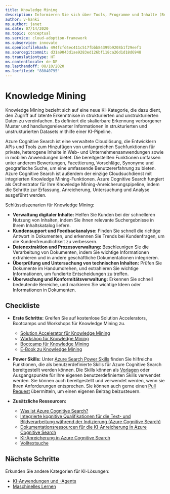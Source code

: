 ```yaml
---
title: Knowledge Mining
description: Informieren Sie sich über Tools, Programme und Inhalte (Best Practices, Konfigurationsvorlagen und Architekturleitfäden), die die Einführung von künstlicher Intelligenz (KI) und cloudnativen Methoden im großen Stil vereinfachen.
author: v-hanki
ms.author: janet
ms.date: 07/14/2020
ms.topic: conceptual
ms.service: cloud-adoption-framework
ms.subservice: innovate
ms.openlocfilehash: 494fcfd4ec411c517fbbb84399b9208b1f29eef1
ms.sourcegitcommit: d31a9043d1ae9283ed126bf118ca26d1d18d6948
ms.translationtype: HT
ms.contentlocale: de-DE
ms.lasthandoff: 08/10/2020
ms.locfileid: "88040795"
---
```

# <a name="knowledge-mining"></a>Knowledge Mining

Knowledge Mining bezieht sich auf eine neue KI-Kategorie, die dazu dient, den Zugriff auf latente Erkenntnisse in strukturierten und unstrukturierten Daten zu vereinfachen. Es definiert die skalierbare Erkennung verborgener Muster und handlungsrelevanter Informationen in strukturierten und unstrukturierten Datasets mithilfe einer KI-Pipeline.

Azure Cognitive Search ist eine verwaltete Cloudlösung, die Entwicklern APIs und Tools zum Hinzufügen von umfangreichen Suchfunktionen für private, heterogene Inhalte in Web- und Unternehmensanwendungen sowie in mobilen Anwendungen bietet. Die bereitgestellten Funktionen umfassen unter anderem Bewertungen, Facettierung, Vorschläge, Synonyme und geografische Suche, um eine umfassende Benutzererfahrung zu bieten. Azure Cognitive Search ist außerdem der einzige Cloudsuchdienst mit integrierten Knowledge Mining-Funktionen. Azure Cognitive Search fungiert als Orchestrator für Ihre Knowledge Mining-Anreicherungspipeline, indem die Schritte zur Erfassung, Anreicherung, Untersuchung und Analyse ausgeführt werden.

Schlüsselszenarien für Knowledge Mining:

- **Verwaltung digitaler Inhalte:** Helfen Sie Kunden bei der schnelleren Nutzung von Inhalten, indem Sie ihnen relevante Suchergebnisse in Ihrem Inhaltskatalog liefern.
- **Kundensupport und Feedbackanalyse:** Finden Sie schnell die richtige Antwort in Dokumenten, und erkennen Sie Trends bei Kundenfragen, um die Kundenfreundlichkeit zu verbessern.
- **Datenextraktion und Prozessverwaltung:** Beschleunigen Sie die Verarbeitung von Dokumenten, indem Sie wichtige Informationen extrahieren und in andere geschäftliche Dokumentationen integrieren.
- **Überprüfung und Untersuchung von technischen Inhalten:** Prüfen Sie Dokumente im Handumdrehen, und extrahieren Sie wichtige Informationen, um fundierte Entscheidungen zu treffen.
- **Überwachung und Konformitätsverwaltung:** Erkennen Sie schnell bedeutende Bereiche, und markieren Sie wichtige Ideen oder Informationen in Dokumenten.

## <a name="checklist"></a>Checkliste

- **Erste Schritte:** Greifen Sie auf kostenlose Solution Accelerators, Bootcamps und Workshops für Knowledge Mining zu.

  - [Solution Accelerator für Knowledge Mining](https://github.com/Azure-Samples/azure-search-knowledge-mining)
  - [Workshop für Knowledge Mining](https://github.com/Azure-Samples/azure-search-knowledge-mining/tree/master/workshops)
  - [Bootcamp für Knowledge Mining](https://azure.github.io/LearnAI-KnowledgeMiningBootcamp/)
  - [E-Book zu Knowledge Mining](https://azure.microsoft.com/resources/a-developers-guide-to-building-ai-driven-knowledge-mining-solutions/)

- **Power Skills:** Unter [Azure Search Power Skills](https://github.com/Azure-Samples/azure-search-power-skills) finden Sie hilfreiche Funktionen, die als benutzerdefinierte Skills für Azure Cognitive Search bereitgestellt werden können. Die Skills können als [Vorlagen](https://github.com/Azure-Samples/azure-search-power-skills/blob/master/Template/HelloWorld/README.md) oder Ausgangspunkte für Ihre eigenen benutzerdefinierten Skills verwendet werden. Sie können auch bereitgestellt und verwendet werden, wenn sie Ihren Anforderungen entsprechen. Sie können auch gerne einen [Pull Request](https://github.com/Azure-Samples/azure-search-power-skills/compare) übermitteln, um einen eigenen Beitrag beizusteuern.

- **Zusätzliche Ressourcen:**

  - [Was ist Azure Cognitive Search?](https://docs.microsoft.com/azure/search/search-what-is-azure-search)
  - [Integrierte kognitive Qualifikationen für die Text- und Bildverarbeitung während der Indizierung (Azure Cognitive Search)](https://docs.microsoft.com/azure/search/cognitive-search-predefined-skills)
  - [Dokumentationsressourcen für die KI-Anreicherung in Azure Cognitive Search](https://docs.microsoft.com/azure/search/cognitive-search-resources-documentation)
  - [KI-Anreicherung in Azure Cognitive Search](https://docs.microsoft.com/azure/search/cognitive-search-concept-troubleshooting)
  - [Volltextsuche](https://docs.microsoft.com/azure/search/search-lucene-query-architecture)

## <a name="next-steps"></a>Nächste Schritte

Erkunden Sie andere Kategorien für KI-Lösungen:

- [KI-Anwendungen und -Agents](./ai-applications.md)
- [Maschinelles Lernen](./machine-learning.md)
